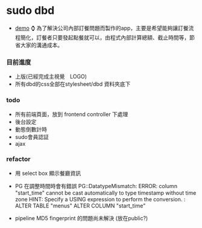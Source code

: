 # sudo dbd
* [demo](http://sdbd.herokuapp.com/)
:watch:
為了解決公司內部訂餐問題而製作的app，主要是希望能夠讓訂餐流程簡化，訂餐者只要發起點餐就可以，由程式內部計算總額、截止時間等，節省大家的溝通成本。
### 目前進度

* 上版(已經完成主視覺　LOGO)
* 所有dbd的css全部在stylesheet/dbd 資料夾底下

### todo
* 所有前端頁面，放到 frontend controller 下處理
* 後台設定
* 動態倒數計時
* sudo會員認証
* ajax 

### refactor
* 用 select box 顯示餐廳資訊
* PG 在調整時間時會有錯誤 PG::DatatypeMismatch: ERROR:  column "start_time" cannot be cast automatically to type timestamp without time zone
HINT:  Specify a USING expression to perform the conversion.
: ALTER TABLE "menus" ALTER COLUMN "start_time"

* pipeline MD5 fingerprint 的問題尚未解決 (放在public?)

